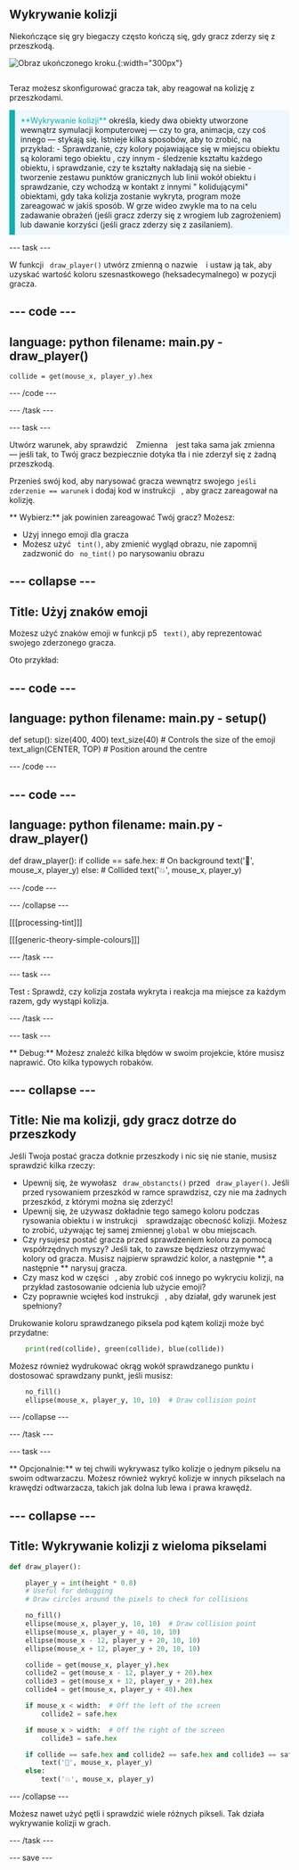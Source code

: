 ## Wykrywanie kolizji

<div style="display: flex; flex-wrap: wrap">
<div style="flex-basis: 200px; flex-grow: 1; margin-right: 15px;">
Niekończące się gry biegaczy często kończą się, gdy gracz zderzy się z przeszkodą.
</div>
<div>

![Obraz ukończonego kroku.](images/collision.png){:width="300px"}

</div>
</div>

Teraz możesz skonfigurować gracza tak, aby reagował na kolizję z przeszkodami.

<p style="border-left: solid; border-width:10px; border-color: #0faeb0; background-color: aliceblue; padding: 10px;">
<span style="color: #0faeb0">**Wykrywanie kolizji**</span> określa, kiedy dwa obiekty utworzone wewnątrz symulacji komputerowej — czy to gra, animacja, czy coś innego — stykają się. Istnieje kilka sposobów, aby to zrobić, na przykład:
- Sprawdzanie, czy kolory pojawiające się w miejscu obiektu są kolorami tego obiektu
, czy innym - śledzenie kształtu każdego obiektu, i sprawdzanie, czy te kształty nakładają się na siebie
- tworzenie zestawu punktów granicznych lub linii wokół obiektu i sprawdzanie, czy wchodzą w kontakt z innymi "
kolidującymi" obiektami, gdy taka kolizja zostanie wykryta, program może zareagować w jakiś sposób. W grze wideo zwykle ma to na celu zadawanie obrażeń (jeśli gracz zderzy się z wrogiem lub zagrożeniem) lub dawanie korzyści (jeśli gracz zderzy się z zasilaniem).
</p>

--- task ---

W funkcji ` draw_player()` utwórz zmienną o nazwie ` ` i ustaw ją tak, aby uzyskać wartość koloru szesnastkowego (heksadecymalnego) w pozycji gracza.

--- code ---
---
language: python
filename: main.py - draw_player()
---

    collide = get(mouse_x, player_y).hex

--- /code ---

--- /task ---

--- task ---

Utwórz warunek, aby sprawdzić ` ` Zmienna ` ` jest taka sama jak zmienna ` ` — jeśli tak, to Twój gracz bezpiecznie dotyka tła i nie zderzył się z żadną przeszkodą.

Przenieś swój kod, aby narysować gracza wewnątrz swojego ` jeśli zderzenie == warunek ` i dodaj kod w instrukcji ` `, aby gracz zareagował na kolizję.

** Wybierz:** jak powinien zareagować Twój gracz? Możesz:
+ Użyj innego emoji dla gracza
+ Możesz użyć ` tint()`, aby zmienić wygląd obrazu, nie zapomnij zadzwonić do ` no_tint()` po narysowaniu obrazu

--- collapse ---
---
Title: Użyj znaków emoji
---

Możesz użyć znaków emoji w funkcji p5 ` text()`, aby reprezentować swojego zderzonego gracza.

Oto przykład:

--- code ---
---
language: python
filename: main.py - setup()
---

def setup(): size(400, 400) text_size(40)  # Controls the size of the emoji text_align(CENTER, TOP)  # Position around the centre

--- /code ---

--- code ---
---
language: python
filename: main.py - draw_player()
---

def draw_player(): if collide == safe.hex:  # On background text('🎈', mouse_x, player_y) else:  # Collided text('💥', mouse_x, player_y)

--- /code ---

--- /collapse ---

[[[processing-tint]]]

[[[generic-theory-simple-colours]]]

--- /task ---

--- task ---

Test **:** Sprawdź, czy kolizja została wykryta i reakcja ma miejsce za każdym razem, gdy wystąpi kolizja.

--- /task ---

--- task ---

** Debug:** Możesz znaleźć kilka błędów w swoim projekcie, które musisz naprawić. Oto kilka typowych robaków.

--- collapse ---
---
Title: Nie ma kolizji, gdy gracz dotrze do przeszkody
---

Jeśli Twoja postać gracza dotknie przeszkody i nic się nie stanie, musisz sprawdzić kilka rzeczy:

 - Upewnij się, że wywołasz ` draw_obstancts()` przed ` draw_player()`. Jeśli przed rysowaniem przeszkód w ramce sprawdzisz, czy nie ma żadnych przeszkód, z którymi można się zderzyć!
 - Upewnij się, że używasz dokładnie tego samego koloru podczas rysowania obiektu i w instrukcji ` ` sprawdzając obecność kolizji. Możesz to zrobić, używając tej samej zmiennej ` global ` w obu miejscach.
 - Czy rysujesz postać gracza przed sprawdzeniem koloru za pomocą współrzędnych myszy? Jeśli tak, to zawsze będziesz otrzymywać kolory od gracza. Musisz najpierw sprawdzić kolor, a następnie **, a następnie ** narysuj gracza.
 - Czy masz kod w części ` `, aby zrobić coś innego po wykryciu kolizji, na przykład zastosowanie odcienia lub użycie emoji?
 - Czy poprawnie wcięłeś kod instrukcji ` `, aby działał, gdy warunek jest spełniony?

Drukowanie koloru sprawdzanego piksela pod kątem kolizji może być przydatne:

```python
    print(red(collide), green(collide), blue(collide))
```

Możesz również wydrukować okrąg wokół sprawdzanego punktu i dostosować sprawdzany punkt, jeśli musisz:

```python
    no_fill()
    ellipse(mouse_x, player_y, 10, 10)  # Draw collision point
```

--- /collapse ---

--- /task ---

--- task ---

** Opcjonalnie:** w tej chwili wykrywasz tylko kolizje o jednym pikselu na swoim odtwarzaczu. Możesz również wykryć kolizje w innych pikselach na krawędzi odtwarzacza, takich jak dolna lub lewa i prawa krawędź.

--- collapse ---
---
Title: Wykrywanie kolizji z wieloma pikselami
---

```python
def draw_player():

    player_y = int(height * 0.8)
    # Useful for debugging
    # Draw circles around the pixels to check for collisions

    no_fill()
    ellipse(mouse_x, player_y, 10, 10)  # Draw collision point
    ellipse(mouse_x, player_y + 40, 10, 10)
    ellipse(mouse_x - 12, player_y + 20, 10, 10)
    ellipse(mouse_x + 12, player_y + 20, 10, 10)

    collide = get(mouse_x, player_y).hex
    collide2 = get(mouse_x - 12, player_y + 20).hex
    collide3 = get(mouse_x + 12, player_y + 20).hex
    collide4 = get(mouse_x, player_y + 40).hex

    if mouse_x < width:  # Off the left of the screen
        collide2 = safe.hex

    if mouse_x > width:  # Off the right of the screen
        collide3 = safe.hex

    if collide == safe.hex and collide2 == safe.hex and collide3 == safe.hex and collide4 == safe.hex:
        text('🎈', mouse_x, player_y)
    else:
        text('💥', mouse_x, player_y)
```

--- /collapse ---

Możesz nawet użyć pętli i sprawdzić wiele różnych pikseli. Tak działa wykrywanie kolizji w grach.

--- /task ---

--- save ---
